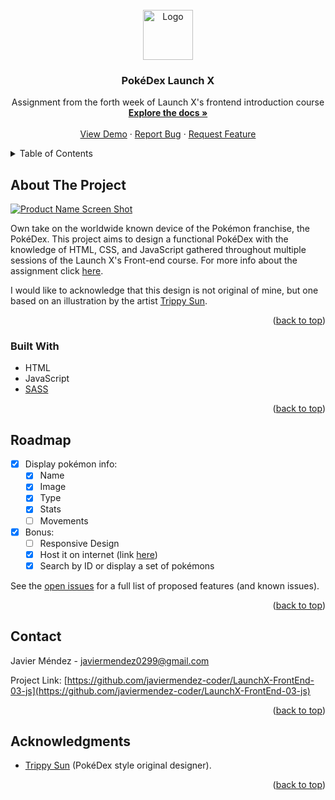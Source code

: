 <div id="top"></div>



<!-- PROJECT LOGO -->
<br />
<div align="center">
  <a href="https://github.com/javiermendez-coder/LaunchX-FrontEnd-03-js">
    <img src="https://raw.githubusercontent.com/othneildrew/Best-README-Template/master/images/logo.png" alt="Logo" width="80" height="80">
  </a>

<h3 align="center">PokéDex Launch X</h3>

  <p align="center">
    Assignment from the forth week of Launch X's frontend introduction course
    <br />
    <a href="https://github.com/javiermendez-coder/LaunchX-FrontEnd-03-js"><strong>Explore the docs »</strong></a>
    <br />
    <br />
    <a href="https://javiermendez-coder.github.io/LaunchX-FrontEnd-03-js">View Demo</a>
    ·
    <a href="https://github.com/javiermendez-coder/LaunchX-FrontEnd-03-js/issues">Report Bug</a>
    ·
    <a href="https://github.com/javiermendez-coder/LaunchX-FrontEnd-03-js/issues">Request Feature</a>
  </p>
</div>



<!-- TABLE OF CONTENTS -->
<details>
  <summary>Table of Contents</summary>
  <ol>
    <li>
      <a href="#about-the-project">About The Project</a>
      <ul>
        <li><a href="#built-with">Built With</a></li>
      </ul>
    </li>
    <li><a href="#roadmap">Roadmap</a></li>
    <li><a href="#contact">Contact</a></li>
    <li><a href="#acknowledgments">Acknowledgments</a></li>
  </ol>
</details>



<!-- ABOUT THE PROJECT -->
## About The Project

[![Product Name Screen Shot][product-screenshot]](https://javiermendez-coder.github.io/LaunchX-FrontEnd-03-js)

Own take on the worldwide known device of the Pokémon franchise, the PokéDex. This project aims to design a functional PokéDex with the knowledge of HTML, CSS, and JavaScript gathered throughout multiple sessions of the Launch X's Front-end course. For more info about the assignment click [here][launchx-assignment].

I would like to acknowledge that this design is not original of mine, but one based on an illustration by the artist [Trippy Sun][trippy-sun].

<p align="right">(<a href="#top">back to top</a>)</p>



### Built With

* HTML
* JavaScript
* [SASS](https://sass-lang.com/)

<p align="right">(<a href="#top">back to top</a>)</p>



<!-- ROADMAP -->
## Roadmap

- [x] Display pokémon info:
  - [x] Name
  - [x] Image
  - [x] Type
  - [x] Stats
  - [ ] Movements
- [x] Bonus:
  - [ ] Responsive Design
  - [x] Host it on internet (link [here][pokedex-link])
  - [x] Search by ID or display a set of pokémons

See the [open issues](https://github.com/javiermendez-coder/LaunchX-FrontEnd-03-js/issues) for a full list of proposed features (and known issues).

<p align="right">(<a href="#top">back to top</a>)</p>



<!-- CONTACT -->
## Contact

Javier Méndez - javiermendez0299@gmail.com

Project Link: [https://github.com/javiermendez-coder/LaunchX-FrontEnd-03-js](https://github.com/javiermendez-coder/LaunchX-FrontEnd-03-js)

<p align="right">(<a href="#top">back to top</a>)</p>



<!-- ACKNOWLEDGMENTS -->
## Acknowledgments

* [Trippy Sun][trippy-sun] (PokéDex style original designer).

<p align="right">(<a href="#top">back to top</a>)</p>



<!-- MARKDOWN LINKS & IMAGES -->
[launchx-assignment]: https://github.com/LaunchX-InnovaccionVirtual/FrontEnd-Mision/tree/main/04%20-%20JS/practica
[trippy-sun]: https://www.artstation.com/trippysun
[product-screenshot]: images/miscellaneous/pok%C3%A9de-screenshot.png
[pokedex-link]: https://javiermendez-coder.github.io/LaunchX-FrontEnd-03-js